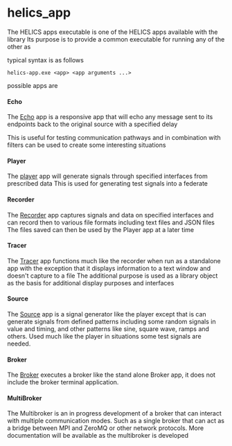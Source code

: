 helics_app
=======

The HELICS apps executable is one of the HELICS apps available with the library
Its purpose is to provide a common executable for running any of the other as

typical syntax is as follows

```
helics-app.exe <app> <app arguments ...>
```

possible apps are

#### Echo

The [Echo](Echo.html) app is a responsive app that will echo any message sent to its endpoints back to the original source with a specified delay

This is useful for testing communication pathways and in combination with filters can be used to create some interesting situations

#### Player

The [player](Player.html) app will generate signals through specified interfaces from prescribed data
This is used for generating test signals into a federate

#### Recorder

The [Recorder](Recorder.html) app captures signals and data on specified interfaces and can record then to various file formats including text files and JSON files
The files saved can then be used by the Player app at a later time

#### Tracer

The [Tracer](Tracer.html) app functions much like the recorder when run as a standalone app with the exception that it displays information to a text window and doesn't capture to a file
The additional purpose is used as a library object as the basis for additional display purposes and interfaces

#### Source

The [Source](Source.html) app is a signal generator like the player except that is can generate signals from defined patterns including some random signals in value and timing, and other patterns like sine, square wave, ramps
and others.  Used much like the player in situations some test signals are needed.

#### Broker

The [Broker](Broker.html) executes a broker like the stand alone Broker app, it does not include the broker terminal application.

#### MultiBroker

The Multibroker is an in progress development of a broker that can interact with multiple communication modes.  Such as a single broker that can act as a bridge between MPI and ZeroMQ or other network protocols.  More documentation will be available as the multibroker is developed

